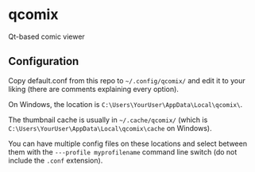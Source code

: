# qcomix

Qt-based comic viewer

## Configuration

Copy default.conf from this repo to `~/.config/qcomix/` and edit it to your liking (there are comments explaining every option).

On Windows, the location is `C:\Users\YourUser\AppData\Local\qcomix\`.

The thumbnail cache is usually in `~/.cache/qcomix/` (which is `C:\Users\YourUser\AppData\Local\qcomix\cache` on Windows).

You can have multiple config files on these locations and select between them with the `---profile myprofilename` command line switch (do not include the `.conf` extension). 